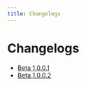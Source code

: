 ```yaml
---
title: Changelogs
---
```


# Changelogs

- <a href="./beta1001" target="_blank" title="Github">Beta 1.0.0.1</a>
- <a href="./beta1002" target="_blank" title="Github">Beta 1.0.0.2</a>